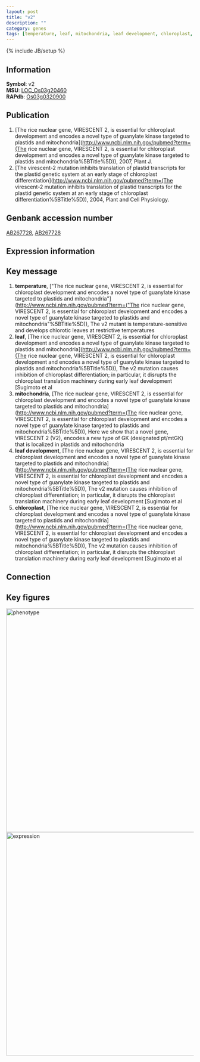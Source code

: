 ```yaml
---
layout: post
title: "v2"
description: ""
category: genes
tags: [temperature, leaf, mitochondria, leaf development, chloroplast, Gene]
---
```

{% include JB/setup %}

## Information
__Symbol__: v2  
__MSU__: [LOC_Os03g20460](http://rice.plantbiology.msu.edu/cgi-bin/ORF_infopage.cgi?orf=LOC_Os03g20460)  
__RAPdb__: [Os03g0320900](http://rapdb.dna.affrc.go.jp/viewer/gbrowse_details/irgsp1?name=Os03g0320900)  

## Publication
1. [The rice nuclear gene, VIRESCENT 2, is essential for chloroplast development and encodes a novel type of guanylate kinase targeted to plastids and mitochondria](http://www.ncbi.nlm.nih.gov/pubmed?term=(The rice nuclear gene, VIRESCENT 2, is essential for chloroplast development and encodes a novel type of guanylate kinase targeted to plastids and mitochondria%5BTitle%5D)), 2007, Plant J.
2. [The virescent-2 mutation inhibits translation of plastid transcripts for the plastid genetic system at an early stage of chloroplast differentiation](http://www.ncbi.nlm.nih.gov/pubmed?term=(The virescent-2 mutation inhibits translation of plastid transcripts for the plastid genetic system at an early stage of chloroplast differentiation%5BTitle%5D)), 2004, Plant and Cell Physiology.

## Genbank accession number
[AB267728](http://www.ncbi.nlm.nih.gov/nuccore/AB267728), [AB267728](http://www.ncbi.nlm.nih.gov/nuccore/AB267728)

## Expression information

## Key message
1. __temperature__, ["The rice nuclear gene, VIRESCENT 2, is essential for chloroplast development and encodes a novel type of guanylate kinase targeted to plastids and mitochondria"](http://www.ncbi.nlm.nih.gov/pubmed?term=("The rice nuclear gene, VIRESCENT 2, is essential for chloroplast development and encodes a novel type of guanylate kinase targeted to plastids and mitochondria"%5BTitle%5D)),  The v2 mutant is temperature-sensitive and develops chlorotic leaves at restrictive temperatures
2. __leaf__, [The rice nuclear gene, VIRESCENT 2, is essential for chloroplast development and encodes a novel type of guanylate kinase targeted to plastids and mitochondria](http://www.ncbi.nlm.nih.gov/pubmed?term=(The rice nuclear gene, VIRESCENT 2, is essential for chloroplast development and encodes a novel type of guanylate kinase targeted to plastids and mitochondria%5BTitle%5D)),  The v2 mutation causes inhibition of chloroplast differentiation; in particular, it disrupts the chloroplast translation machinery during early leaf development [Sugimoto et al
3. __mitochondria__, [The rice nuclear gene, VIRESCENT 2, is essential for chloroplast development and encodes a novel type of guanylate kinase targeted to plastids and mitochondria](http://www.ncbi.nlm.nih.gov/pubmed?term=(The rice nuclear gene, VIRESCENT 2, is essential for chloroplast development and encodes a novel type of guanylate kinase targeted to plastids and mitochondria%5BTitle%5D)),  Here we show that a novel gene, VIRESCENT 2 (V2), encodes a new type of GK (designated pt/mtGK) that is localized in plastids and mitochondria
4. __leaf development__, [The rice nuclear gene, VIRESCENT 2, is essential for chloroplast development and encodes a novel type of guanylate kinase targeted to plastids and mitochondria](http://www.ncbi.nlm.nih.gov/pubmed?term=(The rice nuclear gene, VIRESCENT 2, is essential for chloroplast development and encodes a novel type of guanylate kinase targeted to plastids and mitochondria%5BTitle%5D)),  The v2 mutation causes inhibition of chloroplast differentiation; in particular, it disrupts the chloroplast translation machinery during early leaf development [Sugimoto et al
5. __chloroplast__, [The rice nuclear gene, VIRESCENT 2, is essential for chloroplast development and encodes a novel type of guanylate kinase targeted to plastids and mitochondria](http://www.ncbi.nlm.nih.gov/pubmed?term=(The rice nuclear gene, VIRESCENT 2, is essential for chloroplast development and encodes a novel type of guanylate kinase targeted to plastids and mitochondria%5BTitle%5D)),  The v2 mutation causes inhibition of chloroplast differentiation; in particular, it disrupts the chloroplast translation machinery during early leaf development [Sugimoto et al

## Connection

## Key figures
<img src="http://ricencode.github.io/images/v2.pheno.png" alt="phenotype"  style="width: 600px;"/>

<img src="http://ricencode.github.io/images/v2.exp.png" alt="expression"  style="width: 600px;"/>


